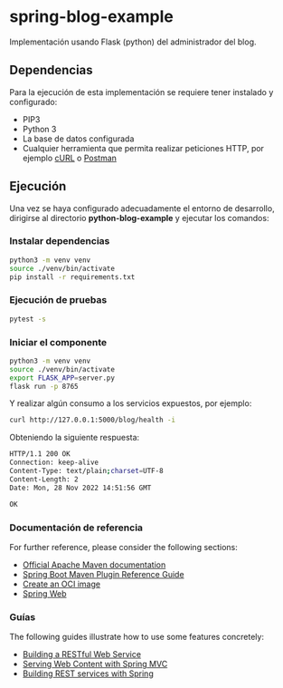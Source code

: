 # spring-blog-example
Implementación usando Flask (python) del administrador del blog.

## Dependencias
Para la ejecución de esta implementación se requiere tener instalado y configurado:
* PIP3
* Python 3
* La base de datos configurada
* Cualquier herramienta que permita realizar peticiones HTTP, por ejemplo [cURL](https://curl.se/) o [Postman](https://www.postman.com/)

## Ejecución
Una vez se haya configurado adecuadamente el entorno de desarrollo, dirigirse al directorio **python-blog-example** y ejecutar los comandos: 

### Instalar dependencias
```bash
python3 -m venv venv
source ./venv/bin/activate
pip install -r requirements.txt
```

### Ejecución de pruebas
```bash
pytest -s
```

### Iniciar el componente
```bash
python3 -m venv venv
source ./venv/bin/activate
export FLASK_APP=server.py
flask run -p 8765
```
Y realizar algún consumo a los servicios expuestos, por ejemplo:
```bash
curl http://127.0.0.1:5000/blog/health -i
```
Obteniendo la siguiente respuesta:
```bash
HTTP/1.1 200 OK
Connection: keep-alive
Content-Type: text/plain;charset=UTF-8
Content-Length: 2
Date: Mon, 28 Nov 2022 14:51:56 GMT

OK
```

### Documentación de referencia
For further reference, please consider the following sections:

* [Official Apache Maven documentation](https://maven.apache.org/guides/index.html)
* [Spring Boot Maven Plugin Reference Guide](https://docs.spring.io/spring-boot/docs/2.7.5/maven-plugin/reference/html/)
* [Create an OCI image](https://docs.spring.io/spring-boot/docs/2.7.5/maven-plugin/reference/html/#build-image)
* [Spring Web](https://docs.spring.io/spring-boot/docs/2.7.5/reference/htmlsingle/#web)

### Guías
The following guides illustrate how to use some features concretely:

* [Building a RESTful Web Service](https://spring.io/guides/gs/rest-service/)
* [Serving Web Content with Spring MVC](https://spring.io/guides/gs/serving-web-content/)
* [Building REST services with Spring](https://spring.io/guides/tutorials/rest/)
